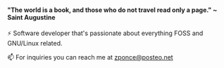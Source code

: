 #### "The world is a book, and those who do not travel read only a page." ~ Saint Augustine
⚡ Software developer that's passionate about everything FOSS and GNU/Linux related.

📫 For inquiries you can reach me at zponce@posteo.net

<!--
**pontius-varo/pontius-varo** is a ✨ _special_ ✨ repository because its `README.md` (this file) appears on your GitHub profile.

Here are some ideas to get you started:

- 🔭 I’m currently working on ...
- 🌱 I’m currently learning ...
- 👯 I’m looking to collaborate on ...
- 🤔 I’m looking for help with ...
- 💬 Ask me about ...
- 📫 How to reach me: ...
- 😄 Pronouns: ...
- ⚡ Fun fact: ...
-->
